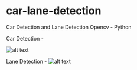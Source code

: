 # car-lane-detection
Car Detection and Lane Detection Opencv - Python

Car Detection -

![alt text](https://github.com/its-harshil/car-lane-detection/blob/master/.idea/Screenshot_20200208-171518_2.jpg)

Lane Detection -
![alt text](
https://github.com/its-harshil/car-lane-detection/blob/master/.idea/Screenshot_20200208-171543_2.jpg)



